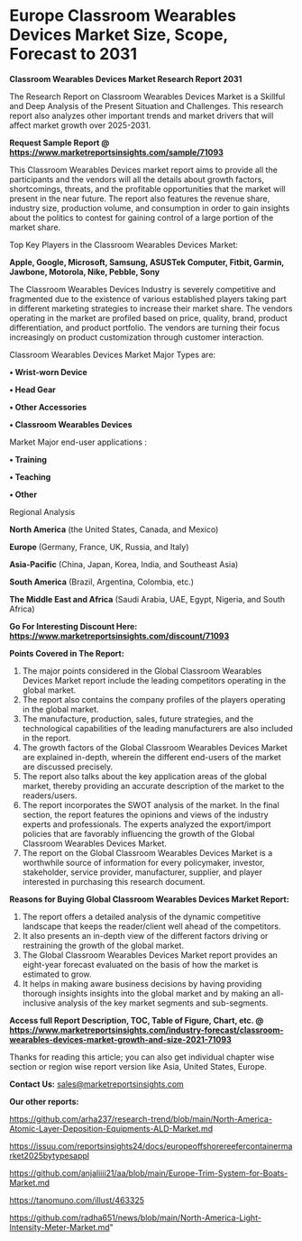 # Europe Classroom Wearables Devices Market Size, Scope, Forecast to 2031

<strong>Classroom Wearables Devices Market Research Report 2031</strong>

The Research Report on Classroom Wearables Devices Market is a Skillful and Deep Analysis of the Present Situation and Challenges. This research report also analyzes other important trends and market drivers that will affect market growth over 2025-2031.

<strong>Request Sample Report @ <a href=https://www.marketreportsinsights.com/sample/71093>https://www.marketreportsinsights.com/sample/71093</a></strong>

This Classroom Wearables Devices market report aims to provide all the participants and the vendors will all the details about growth factors, shortcomings, threats, and the profitable opportunities that the market will present in the near future. The report also features the revenue share, industry size, production volume, and consumption in order to gain insights about the politics to contest for gaining control of a large portion of the market share.

Top Key Players in the Classroom Wearables Devices Market:

<strong>Apple, Google, Microsoft, Samsung, ASUSTek Computer, Fitbit, Garmin, Jawbone, Motorola, Nike, Pebble, Sony</strong>

The Classroom Wearables Devices Industry is severely competitive and fragmented due to the existence of various established players taking part in different marketing strategies to increase their market share. The vendors operating in the market are profiled based on price, quality, brand, product differentiation, and product portfolio. The vendors are turning their focus increasingly on product customization through customer interaction.

Classroom Wearables Devices Market Major Types are:

<strong>• Wrist-worn Device

• Head Gear

• Other Accessories

• Classroom Wearables Devices</strong>

Market Major end-user applications :

<strong>• Training

• Teaching

• Other</strong>

Regional Analysis

</u><strong><b>North America</b></strong> (the United States, Canada, and Mexico)

<strong><b>Europe </b></strong>(Germany, France, UK, Russia, and Italy)

<strong><b>Asia-Pacific</b></strong> (China, Japan, Korea, India, and Southeast Asia)

<strong><b>South America</b></strong> (Brazil, Argentina, Colombia, etc.)

<strong><b>The Middle East and Africa</b></strong> (Saudi Arabia, UAE, Egypt, Nigeria, and South Africa)

<strong>Go For Interesting Discount Here: <a href=https://www.marketreportsinsights.com/discount/71093>https://www.marketreportsinsights.com/discount/71093</a></strong>

<strong>Points Covered in The Report:</strong>
<ol>
  <li>The major points considered in the Global Classroom Wearables Devices Market report include the leading competitors operating in the global market.</li>
  <li>The report also contains the company profiles of the players operating in the global market.</li>
  <li>The manufacture, production, sales, future strategies, and the technological capabilities of the leading manufacturers are also included in the report.</li>
  <li>The growth factors of the Global Classroom Wearables Devices Market are explained in-depth, wherein the different end-users of the market are discussed precisely.</li>
  <li>The report also talks about the key application areas of the global market, thereby providing an accurate description of the market to the readers/users.</li>
  <li>The report incorporates the SWOT analysis of the market. In the final section, the report features the opinions and views of the industry experts and professionals. The experts analyzed the export/import policies that are favorably influencing the growth of the Global Classroom Wearables Devices Market.</li>
  <li>The report on the Global Classroom Wearables Devices Market is a worthwhile source of information for every policymaker, investor, stakeholder, service provider, manufacturer, supplier, and player interested in purchasing this research document.</li>
</ol>
<strong>Reasons for Buying Global Classroom Wearables Devices Market Report:</strong>

<ol>
  <li>The report offers a detailed analysis of the dynamic competitive landscape that keeps the reader/client well ahead of the competitors.</li>
  <li>It also presents an in-depth view of the different factors driving or restraining the growth of the global market.</li>
  <li>The Global Classroom Wearables Devices Market report provides an eight-year forecast evaluated on the basis of how the market is estimated to grow.</li>
  <li>It helps in making aware business decisions by having providing thorough insights insights into the global market and by making an all-inclusive analysis of the key market segments and sub-segments.</li>
</ol>
<strong>Access full Report Description, TOC, Table of Figure, Chart, etc. @ <a href=https://www.marketreportsinsights.com/industry-forecast/classroom-wearables-devices-market-growth-and-size-2021-71093>https://www.marketreportsinsights.com/industry-forecast/classroom-wearables-devices-market-growth-and-size-2021-71093</a></strong>


Thanks for reading this article; you can also get individual chapter wise section or region wise report version like Asia, United States, Europe.

<strong>Contact Us:</strong>
sales@marketreportsinsights.com

<strong>Our other reports:</strong>

<a href=https://github.com/arha237/research-trend/blob/main/North-America-Atomic-Layer-Deposition-Equipments-ALD-Market.md>https://github.com/arha237/research-trend/blob/main/North-America-Atomic-Layer-Deposition-Equipments-ALD-Market.md</a>

<a href=https://issuu.com/reportsinsights24/docs/europeoffshorereefercontainermarket2025bytypesappl>https://issuu.com/reportsinsights24/docs/europeoffshorereefercontainermarket2025bytypesappl</a>

<a href=https://github.com/anjaliiii21/aa/blob/main/Europe-Trim-System-for-Boats-Market.md>https://github.com/anjaliiii21/aa/blob/main/Europe-Trim-System-for-Boats-Market.md</a>

<a href=https://tanomuno.com/illust/463325>https://tanomuno.com/illust/463325</a>

<a href=https://github.com/radha651/news/blob/main/North-America-Light-Intensity-Meter-Market.md>https://github.com/radha651/news/blob/main/North-America-Light-Intensity-Meter-Market.md</a>"
